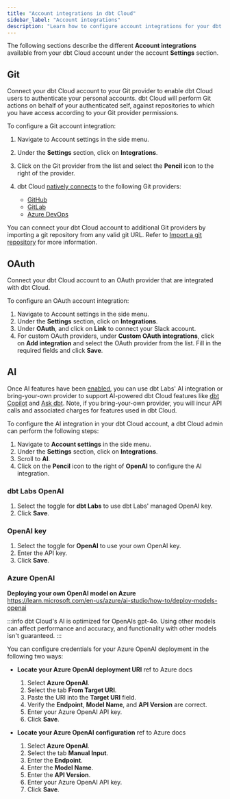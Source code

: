 ```yaml
---
title: "Account integrations in dbt Cloud"
sidebar_label: "Account integrations" 
description: "Learn how to configure account integrations for your dbt Cloud account."
---
```


The following sections describe the different **Account integrations** available from your dbt Cloud account under the account **Settings** section.

<Lightbox src="/img/docs/dbt-cloud/account-integrations.jpg" title="Example of Account integrations from the sidebar" /> 

## Git

Connect your dbt Cloud account to your Git provider to enable dbt Cloud users to authenticate your personal accounts. dbt Cloud will perform Git actions on behalf of your authenticated self, against repositories to which you have access according to your Git provider permissions.

To configure a Git account integration:
1. Navigate to Account settings in the side menu.
2. Under the **Settings** section, click on **Integrations**.
3. Click on the Git provider from the list and select the **Pencil** icon to the right of the provider.
4. dbt Cloud [natively connects](/docs/cloud/git/git-configuration-in-dbt-cloud) to the following Git providers:

   - [GitHub](/docs/cloud/git/connect-github)
   - [GitLab](/docs/cloud/git/connect-gitlab)
   - [Azure DevOps](/docs/cloud/git/connect-azure-devops) <Lifecycle status="enterprise" />

You can connect your dbt Cloud account to additional Git providers by importing a git repository from any valid git URL. Refer to [Import a git repository](/docs/cloud/git/import-a-project-by-git-url) for more information.

<Lightbox src="/img/docs/dbt-cloud/account-integration-git.jpg" width="85%" title="Example of the Git integration page" />

## OAuth

Connect your dbt Cloud account to an OAuth provider that are integrated with dbt Cloud. 

To configure an OAuth account integration:
1. Navigate to Account settings in the side menu.
2. Under the **Settings** section, click on **Integrations**.
3. Under **OAuth**, and click on **Link** to connect your Slack account.
4. For custom OAuth providers, under **Custom OAuth integrations**, click on **Add integration** and select the OAuth provider from the list. Fill in the required fields and click **Save**.

<Lightbox src="/img/docs/dbt-cloud/account-integration-oauth.jpg" width="85%" title="Example of the OAuth integration page" />

## AI

Once AI features have been [enabled](/docs/cloud/enable-dbt-copilot#enable-dbt-copilot), you can use dbt Labs' AI integration or bring-your-own provider to support AI-powered dbt Cloud features like [dbt Copilot](/docs/cloud/dbt-copilot) and [Ask dbt](/docs/cloud-integrations/snowflake-native-app). Note, if you bring-your-own provider, you will incur API calls and associated charges for features used in dbt Cloud.

To configure the AI integration in your dbt Cloud account, a dbt Cloud admin can perform the following steps:
1. Navigate to **Account settings** in the side menu.
2. Under the **Settings** section, click on **Integrations**.
3. Scroll to **AI**.
4. Click on the **Pencil** icon to the right of **OpenAI** to configure the AI integration.

<Lightbox src="/img/docs/dbt-cloud/account-integration-ai.jpg" width="85%" title="Example of the AI integration page" />

### dbt Labs OpenAI

1. Select the toggle for **dbt Labs** to use dbt Labs' managed OpenAI key.
2. Click **Save**.

### OpenAI key
1. Select the toggle for **OpenAI** to use your own OpenAI key.
2. Enter the API key.
3. Click **Save**.

### Azure OpenAI <Lifecycle status="beta" />

**Deploying your own OpenAI model on Azure** https://learn.microsoft.com/en-us/azure/ai-studio/how-to/deploy-models-openai

<Lightbox src="/img/docs/dbt-cloud/account-integration-ai.jpg" width="85%" title="Example of the AI integration page" />

:::info
dbt Cloud's AI is optimized for OpenAIs gpt-4o. Using other models can affect performance and accuracy, and functionality with other models isn't guaranteed.
:::

You can configure credentials for your Azure OpenAI deployment in the following two ways:


- <Expandable alt_header="From a Target URI">

    **Locate your Azure OpenAI deployment URI**
    ref to Azure docs

    <Lightbox src="/img/docs/dbt-cloud/account-integration-azure-target.jpg" width="85%" title="Example of Azure OpenAI integration section" />

    1. Select **Azure OpenAI**.
    2. Select the tab **From Target URI**.
    3. Paste the URI into the **Target URI** field.
    4. Verify the **Endpoint**, **Model Name**, and **API Version** are correct.
    5. Enter your Azure OpenAI API key.
    6. Click **Save**.
  </Expandable>

- <Expandable alt_header="Manually providing the credentials">

    **Locate your Azure OpenAI configuration**
    ref to Azure docs

    <Lightbox src="/img/docs/dbt-cloud/account-integration-azure-manual.jpg" width="85%" title="Example of Azure OpenAI integration section" />

    1. Select **Azure OpenAI**.
    2. Select the tab **Manual Input**.
    3. Enter the **Endpoint**.
    4. Enter the **Model Name**.
    5. Enter the **API Version**.
    6. Enter your Azure OpenAI API key.
    7. Click **Save**.
  </Expandable>


